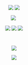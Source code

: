 <p align="center"
  
  ![](https://files.catbox.moe/25c75w.png)
  ![](https://komarev.com/ghpvc/?username=your-github-username&color=FFD1DC&label=hi!&abbreviated=true)
<p align="center"

  
![](https://64.media.tumblr.com/30ed8ca1ba2b7fd2920b11eb7aaa4588/195a6ca674d87f57-5e/s250x400/2a328b1ed46809bfb11c61ff32b3c025c991e77f.gifv)‎ ‎ ‎ ‎ 
<p align="center"
  
 ![](https://files.catbox.moe/q1uywv.png) ![](https://files.catbox.moe/2zppnj.png) ![](https://files.catbox.moe/jyw88m.png) 

<p align="center"

  ‎
<p align="center"
  
![](https://cdn.discordapp.com/attachments/1116199668297248890/1379665039312814150/Untitled757_20250604110837.jpg?ex=684110b2&is=683fbf32&hm=1420e900cec53984a92446aa46a2e66495df1937782432db03420978829b1728&)
<p align="center"

  ![](https://files.catbox.moe/unooq7.png)
    
  
